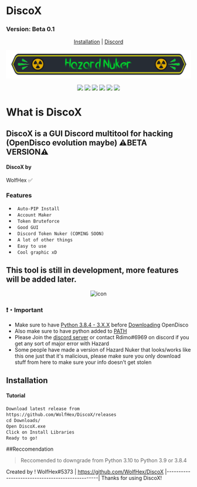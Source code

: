 # DiscoX
### Version: Beta 0.1

</center>

<p align="center">
<a href="https://github.com/WolfHex/DiscoX#Installation">Installation</a> |
<a href="">Discord</a>
</p>

<p align= center</p><a href="https://cheataway.com" target="_blank"><img src="https://raw.githubusercontent.com/Rdimo/images/master/Hazard-Nuker/Hazard_Nuker_Banner.png" alt="HazardNuker"></a>
<p align="center">
<img src="https://img.shields.io/github/languages/top/WolfHex/DiscoX?style=flat-square" </a>
<img src="https://img.shields.io/github/last-commit/WolfHex/DiscoX?style=flat-square" </a>
<img src="https://img.shields.io/github/license/WolfHex/DiscoX?style=flat-square" </a>
<img src="https://img.shields.io/github/downloads/WolfHex/DiscoX/total?color=%23daff00&label=1.4.4 Downloads&style=flat-square" </a>
<img src="https://img.shields.io/github/stars/WolfHex/DiscoX?color=%23daff00&label=Stars&style=flat-square" </a>
<img src="https://img.shields.io/github/forks/WolfHex/DiscoX?color=%23daff00&label=Forks&style=flat-square" </a>
</p>

# What is DiscoX

## DiscoX is a GUI Discord multitool for hacking (OpenDisco evolution maybe)    ⚠️BETA VERSION⚠️
                                                       

#### DiscoX by
WolfHex ✅

### Features
* ` Auto-PIP Install`
* ` Account Maker`
* ` Token Bruteforce`
* ` Good GUI`
* ` Discord Token Nuker (COMING SOON)`
* ` A lot of other things`
* ` Easy to use`
* ` Cool graphic xD`

## This tool is still in development, more features will be added later.

<p align="center">
 <img alt="icon" src="https://cdn.discordapp.com/attachments/941807971137101824/942188635632058509/screen.jpg" width="45%">



### ❗・Important
* Make sure to have [Python 3.8.4 - 3.X.X](https://www.python.org/downloads/) before [Downloading](https://github.com/WolfHex/OpenDisco/) OpenDisco
* Also make sure to have python added to [PATH](https://datatofish.com/add-python-to-windows-path/)
* Please Join the [discord server](https://rdimo.github.io/CheatAway/) or contact Rdimo#6969 on discord if you get any sort of major error with Hazard
* Some people have made a version of Hazard Nuker that looks/works like this one just that it's malicious, please make sure you only download stuff from here to make sure your info doesn't get stolen

## Installation 

#### Tutorial
```
Download latest release from https://github.com/WolfHex/DiscoX/releases
cd Downloads/
Open DiscoX.exe
Click on Install Libraries
Ready to go!
```

##Reccomendation

> Reccomended to downgrade from Python 3.10 to Python 3.9 or 3.8.4

Created by ! WolfHex#5373 | https://github.com/WolfHex/DiscoX
|-------------------------------------------------|
Thanks for using DiscoX!

